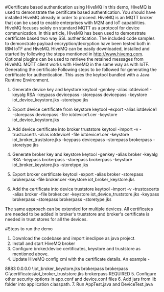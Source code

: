 #Certificate based authentication using HiveMQ 
In this demo, HiveMQ is used to demonstrate the certificate based authentication. You should have installed HiveMQ already in order to proceed.
HiveMQ is an MQTT broker that can be used to enable enterprises with M2M and IoT capabilities. HiveMQ focuses solely on standard MQTT as a protocol for device communication. In this article, HiveMQ has been used to demonstrate certificate based two way SSL authentication. The included code samples to demonstrate payload encryption/decryption have been tested both in IBM IoTF and HiveMQ. HiveMQ can be easily downloaded, installed and started by following the steps mentioned in http://www.hivemq.com. Optional plugins can be used to retrieve the retained messages from HiveMQ. MQTT client works with HiveMQ in the same way as with IoTF.
Generating the certificate
Following steps to be followed for generating the certificate for authentication. This uses the keytool bundled with a Java Runtime Environment.
1. Generate device key and keystore
keytool -genkey -alias iotdevice1 -keyalg RSA -keypass devicepass -storepass devicepass -keystore iot_device_keystore.jks -storetype jks

2. Export device certificate from keystore
keytool -export -alias iotdevice1 -storepass devicepass -file iotdevice1.cer -keystore iot_device_keystore.jks

3. Add device certificate into broker truststore
keytool -import -v -trustcacerts -alias iotdevice1 -file iotdevice1.cer -keystore iot_broker_truststore.jks -keypass devicepass -storepass brokerpass -storetype jks

4. Generate broker key and keystore
keytool -genkey -alias broker -keyalg RSA -keypass brokerpass -storepass brokerpass -keystore iot_broker_keystore.jks -storetype jks

5. Export broker certificate
keytool -export -alias broker -storepass brokerpass -file broker.cer -keystore iot_broker_keystore.jks

6. Add the certificate into device truststore
keytool -import -v -trustcacerts -alias broker -file broker.cer -keystore iot_device_truststore.jks -keypass brokerpass -storepass brokerpass -storetype jks

The same approach can be extended for multiple devices. All certificates are needed to be added in broker's truststore and broker's certificate is needed in trust stores for all the devices.

#Steps to run the demo
1. Download the codebase and import ineclipse as java project.
2. Install and start HiveMQ broker
3. Configure broker/device certificates, keystore and truststore as mentioned above.
4. Update HiveMQ config xml with the certificate details.
An example - 
 <tls-tcp-listener>
            <port>8883</port>
            <bind-address>0.0.0.0</bind-address>
            <tls>
                <keystore>
                    <path><Your path>\iot_broker_keystore.jks</path>
                    <password>brokerpass</password>
                    <private-key-password>brokerpass</private-key-password>
                </keystore>
                <truststore>                  <path>C:\certificates\iot_broker_truststore.jks</path>
                    <password>brokerpass</password>
                </truststore>
                <client-authentication-mode>REQUIRED</client-authentication-mode>
            </tls>
        </tls-tcp-listener>
5. Configure other security options in app.conf and device.conf files
6. Add jars from lib folder into application classpath.
7. Run AppTest.java and DeviceTest.java

